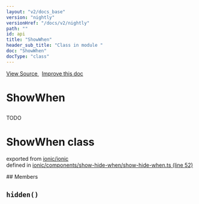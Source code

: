 ```yaml
---
layout: "v2/docs_base"
version: "nightly"
versionHref: "/docs/v2/nightly"
path: ""
id: api
title: "ShowWhen"
header_sub_title: "Class in module "
doc: "ShowWhen"
docType: "class"
---
```



<div class="improve-docs">
  <a href='http://github.com/driftyco/ionic2/tree/master/ionic/components/show-hide-when/show-hide-when.ts#L51'>
    View Source
  </a>
  &nbsp;
  <a href='http://github.com/driftyco/ionic2/edit/master/ionic/components/show-hide-when/show-hide-when.ts#L51'>
    Improve this doc
  </a>
</div>




<h1 class="api-title">

  ShowWhen



</h1>





<p>TODO</p>


<h1 class="class export">ShowWhen <span class="type">class</span></h1>
<p class="module">exported from <a href='undefined'>ionic/ionic</a><br/>
defined in <a href="https://github.com/driftyco/ionic2/tree/master/ionic/components/show-hide-when/show-hide-when.ts#L52-L81">ionic/components/show-hide-when/show-hide-when.ts (line 52)</a>
</p>
## Members

<div id="hidden"></div>
<h2>
  <code>hidden()</code>

</h2>












